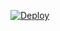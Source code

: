 [![Deploy](https://www.herokucdn.com/deploy/button.png)](https://dashboard.heroku.com/new?template=https://github.com/surmur/mytest01)
